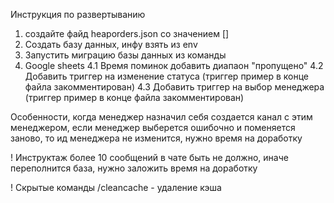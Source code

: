 
Инструкция по развертыванию
1. создайте файд heaporders.json  со значением []
2. Создать базу данных, инфу взять из env
3. Запустить миграцию базы данных из команды
4. Google sheets
4.1 Время поминок добавить диапаон "пропущено"
4.2 Добавить триггер на изменение статуса (триггер пример в конце файла закомментирован)
4.3 Добавить триггер на выбор менеджера (триггер пример в конце файла закомментирован)

Особенности, когда менеджер назначил себя создается канал с этим менеджером, если менеджер выберется ошибочно и поменяется заново, то ид менеджера не изменится, нужно время на доработку

! Инструктаж более 10 сообщений в чате быть не должно, иначе переполнится база, нужно заложить время на доработку

! Скрытые команды /cleancache - удаление кэша


